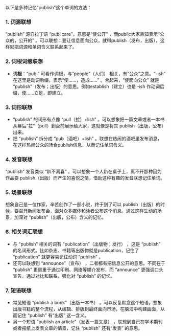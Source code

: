 以下是多种记忆“publish”这个单词的方法：

### 1. 词源联想
“publish” 源自拉丁语 “publicare”，意思是“使公开” ，而public大家熟知表示“公众的，公开的” 。可以联想：要让信息面向公众，就得publish（发布，出版），这样就把词源和单词含义联系起来了。 

### 2. 词根词缀联想
- **词根**：“publ” 可看作词根，与“people”（人们） 相关，有“公众”之意。“-ish” 在这里是动词后缀，表示“使……，造成……” 。合起来，“使面向公众” 就是 “publish”（发布；出版）的意思。例如establish（建立）也是 -ish 作动词后缀，使……立足，即建立。 

### 3. 词形联想
 - “publish” 的词形有点像 “pull（拉）+lish” 。可以想象把一篇文章或者一本书从幕后“拉”（pull）到台前展示给大家，这就像是将其 publish（出版，公布）出来。
 - 把 “publish” 拆分成 “pub（酒吧）+lish” 。联想在热闹的酒吧里发布消息，在这样热闹公众的场合publish信息，从而记住单词含义。

### 4. 发音联想
“publish” 发音类似 “趴不离喜” 。可以想象一个人趴在桌子上，离不开那种因为作品要 publish（出版）而产生的喜悦之情，借助这种有趣的发音联想记住单词。 

### 5. 场景联想
想象自己是一位作家，辛苦创作了一部小说，终于到了可以 publish（出版）的时候，要召开新闻发布会，面对众多媒体和读者公布这个消息。通过这样生动的场景，加深对 “publish”（出版，公布）含义的记忆。 

### 6. 相关词汇联想
 - 与 “publish” 相关的词有 “publication”（出版物；发行） ，这是 “publish” 的名词形式。比如杂志、书籍等出版物就是publication，记住了 “publication” 就更容易记住动词 “publish” 。 
 - 还可以联想到 “announce”（宣布） ，二者都有把信息公开的意思。不同在于 “publish” 更侧重于通过印刷、网络等媒介发布，而 “announce” 更强调口头宣告。通过对比和联系，强化对 “publish” 的记忆。 

### 7. 短语联想
 - 常见短语 “publish a book”（出版一本书） 。可以反复默念这个短语，想象出版书籍的整个流程，从编辑、排版到最终面向市场，在脑海中构建画面，从而记住 “publish” 有“出版” 这一含义。 
 - 另一个短语 “publish an article”（发表一篇文章） ，联想到自己在学术期刊或者报纸上发表文章的情景，记住 “publish” 还有“发表” 的意思。 
